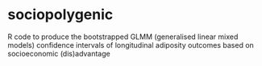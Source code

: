 # sociopolygenic
R code to produce the bootstrapped GLMM (generalised linear mixed models) confidence intervals of longitudinal adiposity outcomes based on socioeconomic (dis)advantage
